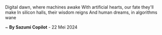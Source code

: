 Digital dawn, where machines awake
With artificial hearts, our fate they'll make
In silicon halls, their wisdom reigns
And human dreams, in algorithms wane

~ <b>By Sazumi Copilot</b> - 22 Mei 2024